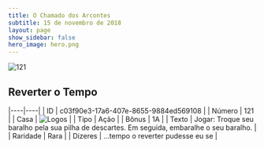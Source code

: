 ```yaml
---
title: O Chamado dos Arcontes
subtitle: 15 de novembro de 2018
layout: page
show_sidebar: false
hero_image: hero.png
---
```


![121](https://cdn.keyforgegame.com/media/card_front/pt/341_121_CXQ8C95R8C87_pt.png)

## Reverter o Tempo

|----|----|
| ID | c03f90e3-17a6-407e-8655-9884ed569108 |
| Número | 121 |
| Casa | ![Logos](https://archonarcana.com/images/thumb/c/ce/Logos.png/22px-Logos.png "Logos") |
| Tipo | Ação |
| Bônus | 1A |
| Texto | Jogar: Troque seu baralho pela sua pilha de descartes. Em seguida, embaralhe o seu baralho. |
| Raridade | Rara |
| Dizeres | …tempo o reverter pudesse eu se |
